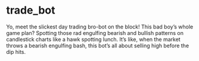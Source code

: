 # trade_bot
Yo, meet the slickest day trading bro-bot on the block! This bad boy’s whole game plan? Spotting those rad engulfing bearish and bullish patterns on candlestick charts like a hawk spotting lunch. It’s like, when the market throws a bearish engulfing bash, this bot’s all about selling high before the dip hits.
